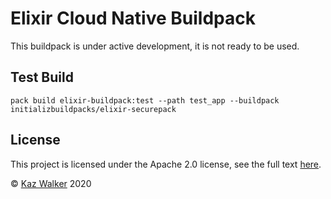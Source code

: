# Elixir Cloud Native Buildpack

This buildpack is under active development, it is not ready to be used.

## Test Build

```shell
pack build elixir-buildpack:test --path test_app --buildpack initializbuildpacks/elixir-securepack
```

## License

This project is licensed under the Apache 2.0 license, see the full text [here](LICENSE).

&copy; [Kaz Walker](https://github.com/KazW) 2020
